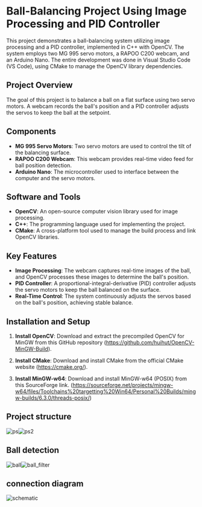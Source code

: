 # Ball-Balancing Project Using Image Processing and PID Controller

This project demonstrates a ball-balancing system utilizing image processing and a PID controller, implemented in C++ with OpenCV. The system employs two MG 995 servo motors, a RAPOO C200 webcam, and an Arduino Nano. The entire development was done in Visual Studio Code (VS Code), using CMake to manage the OpenCV library dependencies.

## Project Overview

The goal of this project is to balance a ball on a flat surface using two servo motors. A webcam records the ball's position and a PID controller adjusts the servos to keep the ball at the setpoint.

## Components

- **MG 995 Servo Motors**: Two servo motors are used to control the tilt of the balancing surface.
- **RAPOO C200 Webcam**: This webcam provides real-time video feed for ball position detection.
- **Arduino Nano**: The microcontroller used to interface between the computer and the servo motors.

## Software and Tools

- **OpenCV**: An open-source computer vision library used for image processing.
- **C++**: The programming language used for implementing the project.
- **CMake**: A cross-platform tool used to manage the build process and link OpenCV libraries.

## Key Features

- **Image Processing**: The webcam captures real-time images of the ball, and OpenCV processes these images to determine the ball's position.
- **PID Controller**: A proportional-integral-derivative (PID) controller adjusts the servo motors to keep the ball balanced on the surface.
- **Real-Time Control**: The system continuously adjusts the servos based on the ball's position, achieving stable balance.

## Installation and Setup

1. **Install OpenCV**:
Download and extract the precompiled OpenCV for MinGW from this GitHub repository (https://github.com/huihut/OpenCV-MinGW-Build).

2. **Install CMake**:
Download and install CMake from the official CMake website (https://cmake.org/).

3. **Install MinGW-w64**:
Download and install MinGW-w64 (POSIX) from this SourceForge link. (https://sourceforge.net/projects/mingw-w64/files/Toolchains%20targetting%20Win64/Personal%20Builds/mingw-builds/6.3.0/threads-posix/)

## Project structure
![ps](https://github.com/user-attachments/assets/269644d7-e116-4aa7-a799-87e0ce2bca8a)![ps2](https://github.com/user-attachments/assets/4c3f5f28-40c5-44af-8938-3f0c315bc82f)

## Ball detection
![ball](https://github.com/user-attachments/assets/9b82f47a-2514-43f9-956d-18883ae39505)![ball_filter](https://github.com/user-attachments/assets/3c6ad8d7-4965-4f65-8dfd-14b1b4aabdab)

## connection diagram
![schematic](https://github.com/user-attachments/assets/9e725738-0989-4037-a3de-5b0f4e5c95c5)







